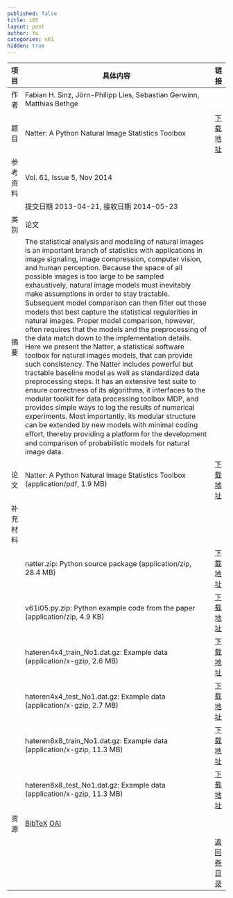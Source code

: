 ```yaml
---
published: false
title: i05
layout: post
author: Yu
categories: v61
hidden: true
---
```


| 项目 | 具体内容 | 链接 |
|---:|---|---|
| 作者 | Fabian H. Sinz, Jörn-Philipp Lies, Sebastian Gerwinn, Matthias Bethge| |
| 题目 |Natter: A Python Natural Image Statistics Toolbox | [下载地址](http://www.jstatsoft.org/v61/i05/paper) |
| 参考资料 |Vol. 61, Issue 5, Nov 2014 | |
| | 提交日期 2013-04-21, 接收日期 2014-05-23| | 
| 类别 | 论文| |
| 摘要 | The statistical analysis and modeling of natural images is an important branch of statistics with applications in image signaling, image compression, computer vision, and human perception. Because the space of all possible images is too large to be sampled exhaustively, natural image models must inevitably make assumptions in order to stay tractable. Subsequent model comparison can then ﬁlter out those models that best capture the statistical regularities in natural images. Proper model comparison, however, often requires that the models and the preprocessing of the data match down to the implementation details. Here we present the Natter, a statistical software toolbox for natural images models, that can provide such consistency. The Natter includes powerful but tractable baseline model as well as standardized data preprocessing steps. It has an extensive test suite to ensure correctness of its algorithms, it interfaces to the modular toolkit for data processing toolbox MDP, and provides simple ways to log the results of numerical experiments. Most importantly, its modular structure can be extended by new models with minimal coding eﬀort, thereby providing a platform for the development and comparison of probabilistic models for natural image data.| |
| 论文 | Natter: A Python Natural Image Statistics Toolbox  (application/pdf, 1.9 MB)| [下载地址](http://www.jstatsoft.org/v61/i05/paper) |
| 补充材料 | | |
| |natter.zip:                  Python source package  (application/zip, 28.4 MB)|  [下载地址](http://www.jstatsoft.org/v61/i05/supp/1) |
| |v61i05.py.zip:                   Python example code from the paper  (application/zip, 4.9 KB)|  [下载地址](http://www.jstatsoft.org/v61/i05/supp/2) |
| |hateren4x4_train_No1.dat.gz: Example data  (application/x-gzip, 2.6 MB)|  [下载地址](http://www.jstatsoft.org/v61/i05/supp/3) |
| |hateren4x4_test_No1.dat.gz:  Example data  (application/x-gzip, 2.7 MB)|  [下载地址](http://www.jstatsoft.org/v61/i05/supp/4) |
| |hateren8x8_train_No1.dat.gz: Example data  (application/x-gzip, 11.3 MB)|  [下载地址](http://www.jstatsoft.org/v61/i05/supp/5) |
| |hateren8x8_test_No1.dat.gz:  Example data  (application/x-gzip, 11.3 MB)|  [下载地址](http://www.jstatsoft.org/v61/i05/supp/6) |
| 资源 | [BibTeX](http://www.jstatsoft.org/v61/i05/bibtex) [OAI](http://www.jstatsoft.org/oai?verb=GetRecord&identifier=oai.jstatsoft/v61/i05&prefix=oai_dc)| |
| |  | [返回卷目录]({{site.baseurl}}/volume/v61.html) |